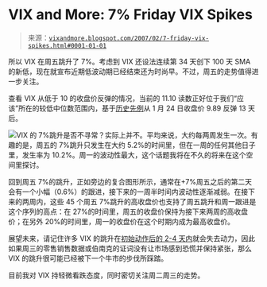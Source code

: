 <!--yml

category: 未分类

date: 2024-05-18 15:59:50

-->

# VIX and More: 7% Friday VIX Spikes

> 来源：[`vixandmore.blogspot.com/2007/02/7-friday-vix-spikes.html#0001-01-01`](http://vixandmore.blogspot.com/2007/02/7-friday-vix-spikes.html#0001-01-01)

所以 VIX 在周五跳升了 7%。考虑到 VIX 还设法连续第 34 天创下 100 天 SMA 的新低，现在就宣布近期低波动期已经结束还为时尚早。不过，周五的走势值得进一步关注。

查看 VIX 从低于 10 的收盘价反弹的情况，当前的 11.10 读数正好位于我们“应该”所在的较低中位数范围内，基于[历史先例](http://vixandmore.blogspot.com/2007/02/bouncing-back-from-sub-10-vix.html)从 1 月 24 日收盘价 9.89 反弹 13 天后。

![](http://i104.photobucket.com/albums/m163/bl82/VIX7pctFridayspikes.gif)VIX 的 7%跳升是否不寻常？实际上并不。平均来说，大约每两周发生一次。有趣的是，周五的 7%跳升只发生在大约 5.2%的时间里，但在一周的任何其他日子里，发生率为 10.2%。周一的波动性最大，这个话题我将在不久的将来在这个空间里探讨。

回到周五 7%的跳升，正如旁边的复合图形所示，通常在+7%周五之后的第二天会有一个小幅（0.6%）的跟进，接下来的一周半时间内波动性逐渐减弱。在接下来的两周内，这些 45 个周五 7%跳升的高收盘价也支持了周五跳升和周一跟进是这个序列的高点：在 27%的时间里，周五的收盘价保持为接下来两周的高收盘价；在另外 20%的时间里，周一的收盘价在这个时期内成为最高收盘价。

展望未来，请记住许多 VIX 的跳升在[初始动作后的 2-4 天内](http://vixandmore.blogspot.com/2007/01/what-to-expect-from-vix-spike.htmlhttp:/vixandmore.blogspot.com/2007/01/what-to-expect-from-vix-spike.html)就会失去动力，因此如果周三的零售销售数据或伯南克的证词没有让市场感到恐慌并保持紧张，那么 VIX 的跳升很可能已经被下一个牛市的步伐所踩踏。

目前我对 VIX 持轻微看跌态度，同时密切关注周二周三的走势。

